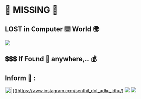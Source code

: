 # :construction: MISSING :stop_sign:

## LOST in Computer :keyboard: World :earth_africa:

<img src="https://github.com/Senthil-Lakshmikanth/Senthil-Lakshmikanth/blob/main/Glitch.gif">

## :heavy_dollar_sign::heavy_dollar_sign::heavy_dollar_sign: If Found :mag_right: anywhere,.. :moneybag:

## Inform :mobile_phone_off: :
[<img align="left" width="22px" src="https://cdn.jsdelivr.net/npm/simple-icons@v3/icons/instagram.svg" />([https://www.instagram.com/senthil_dot_adhu_idhu/)
[<img src="http://i.imgur.com/P3YfQoD.png"/>]([https://www.instagram.com/senthil_dot_adhu_idhu/)
<img src="https://www.instagram.com/senthil_dot_adhu_idhu/" ><i class="fab fa-instagram">
